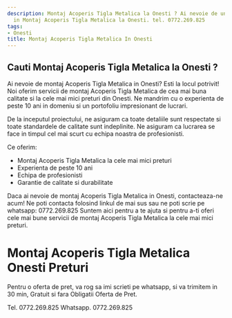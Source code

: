 ```yaml
---
description: Montaj Acoperis Tigla Metalica la Onesti ? Ai nevoie de un profesionist
  in Montaj Acoperis Tigla Metalica la Onesti. tel. 0772.269.825
tags:
- Onesti
title: Montaj Acoperis Tigla Metalica In Onesti
---
```



## Cauti Montaj Acoperis Tigla Metalica la Onesti ?

Ai nevoie de montaj Acoperis Tigla Metalica in Onesti? Esti la locul potrivit! 
Noi oferim servicii de montaj Acoperis Tigla Metalica de cea mai buna calitate si la cele mai mici preturi din Onesti. 
Ne mandrim cu o experienta de peste 10 ani in domeniu si un portofoliu impresionant de lucrari. 

De la inceputul proiectului, ne asiguram ca toate detaliile sunt respectate si toate standardele de calitate sunt indeplinite. 
Ne asiguram ca lucrarea se face in timpul cel mai scurt cu echipa noastra de profesionisti. 

Ce oferim:
- Montaj Acoperis Tigla Metalica la cele mai mici preturi
- Experienta de peste 10 ani
- Echipa de profesionisti
- Garantie de calitate si durabilitate

Daca ai nevoie de montaj Acoperis Tigla Metalica in Onesti, contacteaza-ne acum! 
Ne poti contacta folosind linkul de mai sus sau ne poti scrie pe whatsapp: 0772.269.825 
Suntem aici pentru a te ajuta si pentru a-ti oferi cele mai bune servicii de montaj Acoperis Tigla Metalica la cele mai mici preturi.

# Montaj Acoperis Tigla Metalica Onesti Preturi
Pentru o oferta de pret, va rog sa imi scrieti pe whatsapp, si va trimitem in 30 min, Gratuit si fara Obligatii Oferta de Pret.

Tel. 0772.269.825
Whatsapp. 0772.269.825